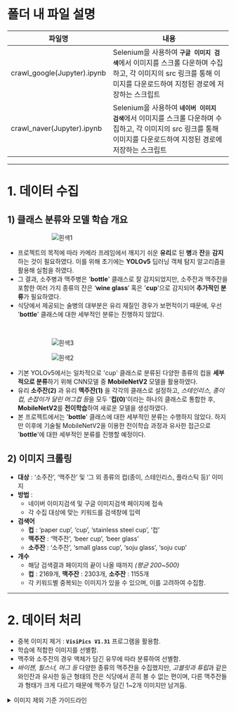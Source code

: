 # 폴더 내 파일 설명

| 파일명 | 내용 |
|---------|--------|
| crawl_google(Jupyter).ipynb      |    Selenium을 사용하여 <b>`구글 이미지 검색`</b>에서 이미지를 스크롤 다운하며 수집하고, 각 이미지의 src 링크를 통해 이미지를 다운로드하여 지정된 경로에 저장하는 스크립트      |
| crawl_naver(Jupyter).ipynb |  Selenium을 사용하여 <b>`네이버 이미지 검색`</b>에서 이미지를 스크롤 다운하며 수집하고, 각 이미지의 src 링크를 통해 이미지를 다운로드하여 지정된 경로에 저장하는 스크립트     |

-----

# 1. 데이터 수집

## 1) 클래스 분류와 모델 학습 개요

<div style="width: 60%; margin: 0 auto;">

![흰색1](https://github.com/user-attachments/assets/5189a2b3-5dee-4a95-a74a-7a9772c156f9)

</div>

- 프로젝트의 목적에 따라 카메라 프레임에서 깨지기 쉬운 **유리**로 된 **병**과 **잔**을 **감지**하는 것이 필요하였다. 이를 위해 초기에는 **YOLOv5** 딥러닝 객체 탐지 알고리즘을 활용해 실험을 하였다.
- 그 결과, 소주병과 맥주병은 '**bottle**' 클래스로 잘 감지되었지만, 소주잔과 맥주잔을 포함한 여러 가지 종류의 잔은 ‘**wine glass**’ 혹은 '**cup**'으로 감지되어 **추가적인 분류**가 필요하였다.
- 식당에서 제공되는 술병의 대부분은 유리 재질인 경우가 보편적이기 때문에, 우선 '**bottle**' 클래스에 대한 세부적인 분류는 진행하지 않았다.

<br>

<div style="width: 60%; margin: 0 auto;">

![흰색3](https://github.com/user-attachments/assets/33dd7551-1432-4e74-85e2-cb1337a9b8b4)

![흰색2](https://github.com/user-attachments/assets/d88b8aad-477e-40ca-87c6-0761a405048e)

</div>

- 기본 YOLOv5에서는 일차적으로 'cup' 클래스로 분류된 다양한 종류의 컵을 **세부적으로 분류**하기 위해 CNN모델 중 **MobileNetV2** 모델을 활용하였다.
- 유리 **소주잔(2)** 과 유리 **맥주잔(1)** 을 각각의 클래스로 설정하고, *스테인리스, 종이컵, 손잡이가 달린 머그컵 등*을 모두 '**컵(0)**'이라는 하나의 클래스로 통합한 후, **MobileNetV2**를 **전이학습**하여 새로운 모델을 생성하였다.
- 본 프로젝트에서는 '**bottle**' 클래스에 대한 세부적인 분류는 수행하지 않았다. 하지만 이후에 기술될 MobileNetV2을 이용한 전이학습 과정과 유사한 접근으로 '**bottle**'에 대한 세부적인 분류를 진행할 예정이다.

## 2) 이미지 크롤링

- **대상** : ‘소주잔’, ‘맥주잔’ 및 ‘그 외 종류의 컵(종이, 스테인리스, 플라스틱 등)’ 이미지
- **방법** :
    - 네이버 이미지검색 및 구글 이미지검색 페이지에 접속
    - 각 수집 대상에 맞는 키워드를 검색창에 입력
- **검색어**
    - **컵** : ‘paper cup’, ‘cup’, ‘stainless steel cup’, ‘컵’
    - **맥주잔** : ‘맥주잔’, ‘beer cup’, ‘beer glass’
    - **소주잔** : ‘소주잔’, ‘small glass cup’, ‘soju glass’, ‘soju cup’
- **개수**
    - 해당 검색결과 페이지의 끝이 나올 때까지 *(평균 200~500)*
    - **컵** : 2169개, **맥주잔** : 2303개, **소주잔** : 1155개
    - 각 키워드별 중복되는 이미지가 있을 수 있으며, 이를 고려하여 수집함.

-------

# 2. 데이터 처리

- 중복 이미지 제거 : <b>`VisiPics V1.31`</b> 프로그램을 활용함.
- 학습에 적합한 이미지를 선별함.
- 맥주와 소주잔의 경우 액체가 담긴 유무에 따라 분류하여 선별함.
- *바이젠, 필스너, 머그 등* 다양한 종류의 맥주잔을 수집했지만, *고블릿과 튜립*과 같은 와인잔과 유사한 둥근 형태의 잔은 식당에서 흔히 볼 수 없는 편이며, 다른 맥주잔들과 형태가 크게 다르기 때문에 맥주가 담긴 1~2개 이미지만 남겨둠.
<details>
<summary>이미지 제외 기준 가이드라인</summary>

![제외기준001-vert](https://github.com/user-attachments/assets/025c4a6c-98d5-4c9e-91b5-be118c6a13ba)

</details>